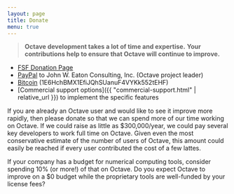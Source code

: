 ```yaml
---
layout: page
title: Donate
menu: true
---
```


> **Octave development takes a lot of time and expertise.**
> **Your contributions help to ensure that Octave will continue to improve.**

- [FSF Donation Page](https://crm.fsf.org/civicrm/contribute/transact?reset=1&id=10)
- [PayPal](https://www.paypal.com/cgi-bin/webscr?cmd=_s-xclick&hosted_button_id=UYHVW7R596RZ8)
  to John W. Eaton Consulting, Inc. (Octave project leader)
- [Bitcoin](bitcoin:1E6HchBMX1EfiJQhSUanuF4VYKk552tEHF)
  (1E6HchBMX1EfiJQhSUanuF4VYKk552tEHF)
- [Commercial support options]({{ "commercial-support.html" | relative_url }})
  to implement the specific features

If you are already an Octave user and would like to see it improve more rapidly,
then please donate so that we can spend more of our time working on Octave.
If we could raise as little as $300,000/year,
we could pay several key developers to work full time on Octave.
Given even the most conservative estimate of the number of users of Octave,
this amount could easily be reached if every user contributed the cost of
a few lattes.

If your company has a budget for numerical computing tools,
consider spending 10% (or more!) of that on Octave.
Do you expect Octave to improve on a $0 budget
while the proprietary tools are well-funded by your license fees?
